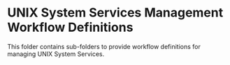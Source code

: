 # UNIX System Services Management Workflow Definitions
This folder contains sub-folders to provide workflow definitions for managing UNIX System Services.
